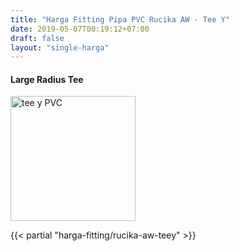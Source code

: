 ```yaml
---
title: "Harga Fitting Pipa PVC Rucika AW - Tee Y"
date: 2019-05-07T00:19:12+07:00
draft: false
layout: "single-harga"
---
```


#### Large Radius Tee

<img src="../img/fitting-pvc/large-radius-tee.png" alt="tee y PVC" width="200" />

{{< partial "harga-fitting/rucika-aw-teey" >}}